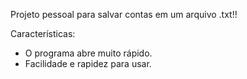 Projeto pessoal para salvar contas em um arquivo .txt!! 

Características:
- O programa abre muito rápido.
- Facilidade e rapidez para usar.
